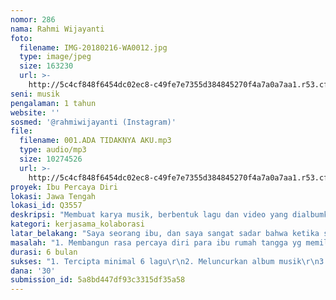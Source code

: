 ```yaml
---
nomor: 286
nama: Rahmi Wijayanti
foto:
  filename: IMG-20180216-WA0012.jpg
  type: image/jpeg
  size: 163230
  url: >-
    http://5c4cf848f6454dc02ec8-c49fe7e7355d384845270f4a7a0a7aa1.r53.cf2.rackcdn.com/2b7e266e-b1e8-48ca-839f-1cf9c0e04991/IMG-20180216-WA0012.jpg
seni: musik
pengalaman: 1 tahun
website: ''
sosmed: '@rahmiwijayanti (Instagram)'
file:
  filename: 001.ADA TIDAKNYA AKU.mp3
  type: audio/mp3
  size: 10274526
  url: >-
    http://5c4cf848f6454dc02ec8-c49fe7e7355d384845270f4a7a0a7aa1.r53.cf2.rackcdn.com/f86c336d-25e1-46e1-9315-458e0b50e6c9/001.ADA%20TIDAKNYA%20AKU.mp3
proyek: Ibu Percaya Diri
lokasi: Jawa Tengah
lokasi_id: Q3557
deskripsi: "Membuat karya musik, berbentuk lagu dan video yang dialbumkan. Lagu-lagu akan diciptakan dan dinyanyikan oleh ibu, yang selama ini berprofesi sebagai ibu rumah tangga. Setiap lagu akan dibuatkan video musik yg mengkisahkan tentang keseharian mereka dan juga mimpi dan bakat mereka yg selama ini kurang tereksplorasi karena sibuk mengurus keluarga. \r\n\r\nProyek ini akan memberikan makna tentang bakat seorang ibu dibalik kesehariannya mengurus anak dan suami. Juga mengkampanyekan agar seorang ibu juga perlu mengembangkan dirinya melalui karya. Mereka punya keberanian untuk mengolah rasa menjadi karya. Merekalah ibu-ibu yang percaya pada dirinya. "
kategori: kerjasama_kolaborasi
latar_belakang: "Saya seorang ibu, dan saya sangat sadar bahwa ketika saya bertekad untuk serius mengasuh anak, waktu dan energi saya akan seutuhnya untuk mereka. Disisi lain, saya seringkali bosan terhadap rutinitas yg itu-itu saja. Dalam hati saya rindu bertemu teman-teman, bereksplorasi, nonton konser musik, mencari inspirasi, dan yang pasti berkarya. \r\n\r\nSaya tidak sendiri, banyak sekali ibu-ibu yg butuh menyalurkan bakat bermusiknya namun terkendala akses, sarana, dan juga tenaga. Proyek ini adalah proyek kerjasama dimana ada konseptor, ada pencipta lagu, ada penyanyi, yang dilaksanakan oleh ibu-ibu yg notabene profesinya adalah mengurus rumah tangga. Proyek ini fokus menggarap musik yang diikuti oleh ibu-ibu yg memiliki bakat musik. Namun ketika proyek ini berjalan, tersosialisasikan serta dinikmati oleh masyarakat, saya yakin ibu-ibu dengan bakat apapun (tidak hanya musik) akan tergerak hatinya untuk berani mengeksplore dirinya dan berkarya.\r\n\r\nProyek ini juga dilatarbelakangi salah satunya karena perempuan, terutama ibu rumah tangga kurang didengar suara atau pendapatnya terkait problematika sosial, juga kegelisahan-kegelisahan di lingkungan sekitar. Maka proyek ini adalah salah satu sarana menyuarakan apa yg perempuan pikirkan melalui musik."
masalah: "1. Membangun rasa percaya diri para ibu rumah tangga yg memiliki bakat terpendam di bidang musik, mengajak mereka untuk berkarya bersama-sama. \r\n2. Membuat kampanye tentang keberanian seorang ibu rumah tangga yang selama ini minim akses untuk tetap bisa berkarya dan tetap menjadi ibu yang baik.\r\n3. Mengajak para ibu untuk kritis dan berani menyuarakan pendapatnya terhadap permasalahan2 di masyarakat (melalui seni budaya) dan dapat didengar secara lebih luas oleh semua kalangan"
durasi: 6 bulan
sukses: "1. Tercipta minimal 6 lagu\r\n2. Meluncurkan album musik\r\n3. Membuat video musik\r\n4. Mengadakan pameran foto, musik, video dan narasi yang mengisahkan mimpi-mimpi mereka bersama aktivitas mereka sehari2nya sebagai Ibu Rumah Tangga"
dana: '30'
submission_id: 5a8bd447df93c3315df35a58
---
```


